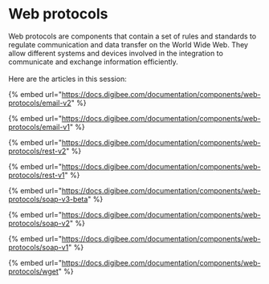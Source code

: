 # Web protocols

Web protocols are components that contain a set of rules and standards to regulate communication and data transfer on the World Wide Web. They allow different systems and devices involved in the integration to communicate and exchange information efficiently. \
\
Here are the articles in this session:&#x20;

{% embed url="https://docs.digibee.com/documentation/components/web-protocols/email-v2" %}

{% embed url="https://docs.digibee.com/documentation/components/web-protocols/email-v1" %}

{% embed url="https://docs.digibee.com/documentation/components/web-protocols/rest-v2" %}

{% embed url="https://docs.digibee.com/documentation/components/web-protocols/rest-v1" %}

{% embed url="https://docs.digibee.com/documentation/components/web-protocols/soap-v3-beta" %}

{% embed url="https://docs.digibee.com/documentation/components/web-protocols/soap-v2" %}

{% embed url="https://docs.digibee.com/documentation/components/web-protocols/soap-v1" %}

{% embed url="https://docs.digibee.com/documentation/components/web-protocols/wget" %}
